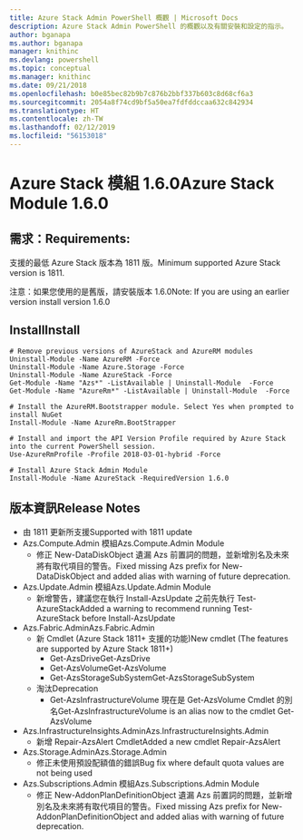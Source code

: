 ```yaml
---
title: Azure Stack Admin PowerShell 概觀 | Microsoft Docs
description: Azure Stack Admin PowerShell 的概觀以及有關安裝和設定的指示。
author: bganapa
ms.author: bganapa
manager: knithinc
ms.devlang: powershell
ms.topic: conceptual
ms.manager: knithinc
ms.date: 09/21/2018
ms.openlocfilehash: b0e85bec82b9b7c876b2bbf337b603c8d68cf6a3
ms.sourcegitcommit: 2054a8f74cd9bf5a50ea7fdfddccaa632c842934
ms.translationtype: HT
ms.contentlocale: zh-TW
ms.lasthandoff: 02/12/2019
ms.locfileid: "56153018"
---
```

# <a name="azure-stack-module-160"></a><span data-ttu-id="f7eda-103">Azure Stack 模組 1.6.0</span><span class="sxs-lookup"><span data-stu-id="f7eda-103">Azure Stack Module 1.6.0</span></span>

## <a name="requirements"></a><span data-ttu-id="f7eda-104">需求：</span><span class="sxs-lookup"><span data-stu-id="f7eda-104">Requirements:</span></span>
<span data-ttu-id="f7eda-105">支援的最低 Azure Stack 版本為 1811 版。</span><span class="sxs-lookup"><span data-stu-id="f7eda-105">Minimum supported Azure Stack version is 1811.</span></span>

<span data-ttu-id="f7eda-106">注意：如果您使用的是舊版，請安裝版本 1.6.0</span><span class="sxs-lookup"><span data-stu-id="f7eda-106">Note: If you are using an earlier version install version 1.6.0</span></span>

## <a name="install"></a><span data-ttu-id="f7eda-107">Install</span><span class="sxs-lookup"><span data-stu-id="f7eda-107">Install</span></span>
```
# Remove previous versions of AzureStack and AzureRM modules
Uninstall-Module -Name AzureRM -Force
Uninstall-Module -Name Azure.Storage -Force
Uninstall-Module -Name AzureStack -Force
Get-Module -Name "Azs*" -ListAvailable | Uninstall-Module  -Force 
Get-Module -Name "AzureRm*" -ListAvailable | Uninstall-Module  -Force

# Install the AzureRM.Bootstrapper module. Select Yes when prompted to install NuGet
Install-Module -Name AzureRm.BootStrapper

# Install and import the API Version Profile required by Azure Stack into the current PowerShell session.
Use-AzureRmProfile -Profile 2018-03-01-hybrid -Force

# Install Azure Stack Admin Module
Install-Module -Name AzureStack -RequiredVersion 1.6.0
```

## <a name="release-notes"></a><span data-ttu-id="f7eda-108">版本資訊</span><span class="sxs-lookup"><span data-stu-id="f7eda-108">Release Notes</span></span>
* <span data-ttu-id="f7eda-109">由 1811 更新所支援</span><span class="sxs-lookup"><span data-stu-id="f7eda-109">Supported with 1811 update</span></span>
* <span data-ttu-id="f7eda-110">Azs.Compute.Admin 模組</span><span class="sxs-lookup"><span data-stu-id="f7eda-110">Azs.Compute.Admin Module</span></span>
    * <span data-ttu-id="f7eda-111">修正 New-DataDiskObject 遺漏 Azs 前置詞的問題，並新增別名及未來將有取代項目的警告。</span><span class="sxs-lookup"><span data-stu-id="f7eda-111">Fixed missing Azs prefix for New-DataDiskObject and added alias with warning of future deprecation.</span></span>
* <span data-ttu-id="f7eda-112">Azs.Update.Admin 模組</span><span class="sxs-lookup"><span data-stu-id="f7eda-112">Azs.Update.Admin Module</span></span>
    * <span data-ttu-id="f7eda-113">新增警告，建議您在執行 Install-AzsUpdate 之前先執行 Test-AzureStack</span><span class="sxs-lookup"><span data-stu-id="f7eda-113">Added a warning to recommend running Test-AzureStack before Install-AzsUpdate</span></span>
* <span data-ttu-id="f7eda-114">Azs.Fabric.Admin</span><span class="sxs-lookup"><span data-stu-id="f7eda-114">Azs.Fabric.Admin</span></span>
    * <span data-ttu-id="f7eda-115">新 Cmdlet (Azure Stack 1811+ 支援的功能)</span><span class="sxs-lookup"><span data-stu-id="f7eda-115">New cmdlet (The features are supported by Azure Stack 1811+)</span></span>
        * <span data-ttu-id="f7eda-116">Get-AzsDrive</span><span class="sxs-lookup"><span data-stu-id="f7eda-116">Get-AzsDrive</span></span>
        * <span data-ttu-id="f7eda-117">Get-AzsVolume</span><span class="sxs-lookup"><span data-stu-id="f7eda-117">Get-AzsVolume</span></span>
        * <span data-ttu-id="f7eda-118">Get-AzsStorageSubSystem</span><span class="sxs-lookup"><span data-stu-id="f7eda-118">Get-AzsStorageSubSystem</span></span>
    * <span data-ttu-id="f7eda-119">淘汰</span><span class="sxs-lookup"><span data-stu-id="f7eda-119">Deprecation</span></span>
        * <span data-ttu-id="f7eda-120">Get-AzsInfrastructureVolume 現在是 Get-AzsVolume Cmdlet 的別名</span><span class="sxs-lookup"><span data-stu-id="f7eda-120">Get-AzsInfrastructureVolume is an alias now to the cmdlet Get-AzsVolume</span></span>
* <span data-ttu-id="f7eda-121">Azs.InfrastructureInsights.Admin</span><span class="sxs-lookup"><span data-stu-id="f7eda-121">Azs.InfrastructureInsights.Admin</span></span>
    *  <span data-ttu-id="f7eda-122">新增 Repair-AzsAlert Cmdlet</span><span class="sxs-lookup"><span data-stu-id="f7eda-122">Added a new cmdlet Repair-AzsAlert</span></span>
* <span data-ttu-id="f7eda-123">Azs.Storage.Admin</span><span class="sxs-lookup"><span data-stu-id="f7eda-123">Azs.Storage.Admin</span></span>
    * <span data-ttu-id="f7eda-124">修正未使用預設配額值的錯誤</span><span class="sxs-lookup"><span data-stu-id="f7eda-124">Bug fix where default quota values are not being used</span></span>
* <span data-ttu-id="f7eda-125">Azs.Subscriptions.Admin 模組</span><span class="sxs-lookup"><span data-stu-id="f7eda-125">Azs.Subscriptions.Admin Module</span></span>
    * <span data-ttu-id="f7eda-126">修正 New-AddonPlanDefinitionObject 遺漏 Azs 前置詞的問題，並新增別名及未來將有取代項目的警告。</span><span class="sxs-lookup"><span data-stu-id="f7eda-126">Fixed missing Azs prefix for New-AddonPlanDefinitionObject and added alias with warning of future deprecation.</span></span>

